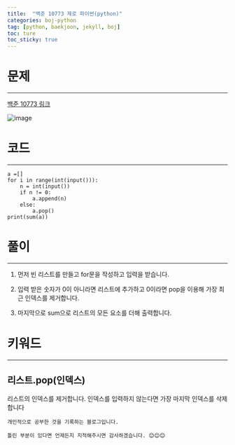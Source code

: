 ```yaml
---
title:  "백준 10773 제로 파이썬(python)"
categories: boj-python
tag: [python, baekjoon, jekyll, boj]
toc: ture
toc_sticky: true
---
```


# 문제
---
[백준 10773 링크](https://www.acmicpc.net/problem/10773)

![image](https://user-images.githubusercontent.com/96028198/150285548-ebb0378c-7e13-478a-8c22-ff135d44cd72.png)


# 코드
---

```
a =[]
for i in range(int(input())):
    n = int(input())
    if n != 0:
        a.append(n)
    else:
        a.pop()
print(sum(a))
```

# 풀이
---
1. 먼저 빈 리스트를 만들고 for문을 작성하고 입력을 받습니다.

2. 입력 받은 숫자가 0이 아니라면 리스트에 추가하고 0이라면 pop을 이용해 가장 최근 인덱스를 제거합니다.

3. 마지막으로 sum으로 리스트의 모든 요소를 더해 출력합니다.

# 키워드
---
## 리스트.pop(인덱스)
 리스트의 인덱스를 제거합니다. 인덱스를 입력하지 않는다면 가장 마지막 인덱스를 삭제합니다


```
개인적으로 공부한 것을 기록하는 블로그입니다. 

틀린 부분이 있다면 언제든지 지적해주시면 감사하겠습니다. 😊😊😊
```

